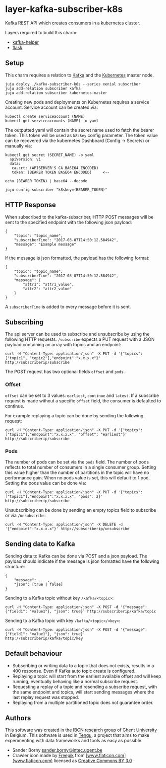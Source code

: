
# layer-kafka-subscriber-k8s

Kafka REST API which creates consumers in a kubernetes cluster. 

Layers required to build this charm: 
 - [kafka-helper](https://github.com/tengu-team/layer-kafka-helper)
 - [flask](https://github.com/tengu-team/layer-flask)
 
 ## Setup
 
 This charm requires a relation to [Kafka](https://jujucharms.com/kafka/) and the [Kubernetes](https://jujucharms.com/canonical-kubernetes/) master node. 
 ```
 juju deploy ./kafka-subscriber-k8s --series xenial subscriber
 juju add-relation subscriber kafka
 juju add-relation subscriber kubernetes-master
 ```
 Creating new pods and deployments on Kubernetes requires a service account.
 Service account can be created via:
 ```
 kubectl create serviceaccount (NAME)
 kubectl get serviceaccounts (NAME) -o yaml
 ```
 The outputted yaml will contain the secret name used to fetch the bearer token. This token will be used as `k8skey` config parameter. The token value can be recovered via the kubernetes Dashboard (Config -> Secrets) or manually via:
 ```
 kubectl get secret (SECRET_NAME) -o yaml
   apiVersion: v1
   data:
    ca.crt: (APISERVER'S CA BASE64 ENCODED)
    token: (BEARER TOKEN BASE64 ENCODED)     <-- 
    
 echo (BEARER TOKEN) | base64 --decode
 
 juju config subscriber "k8skey=(BEARER_TOKEN)"
 ```
 
## HTTP Response
When subscribed to the kafka-subscriber, HTTP POST messages will be sent to the specified endpoint with the following json payload:

```
{
	"topic": "topic_name",
	"subscriberTime": "2017-03-07T14:50:12.584942",
	"message": "Example message"
}
```
If the message is json formatted, the payload has the following format:
```
{
	"topic": "topic_name",
	"subscriberTime": "2017-03-07T14:50:12.584942",
	"message": {
		"attr1": "attr1_value",
		"attr2": "attr2_value"
	}
}
```
 A `subscriberTime` is added to every message before it is sent.
 
## Subscribing
The api server can be used to subscribe and unsubscribe by using the following HTTP requests.
`/subscribe` expects a PUT request with a JSON payload containing an array with topics and an endpoint:
```
curl -H "Content-Type: application/json" -X PUT -d '{"topics":["topic1", "topic2"],"endpoint":"x.x.x.x"}' http://subscriberip/subscribe
```
The POST request has two optional fields `offset` and `pods`.
### Offset
`offset` can be set to 3 values: `earliest`, `continue` and `latest`. If a subscribe request is made without a specific `offset` field, the consumer is defaulted to continue.

For example replaying a topic can be done by sending the following request:
```
curl -H "Content-Type: application/json" -X PUT -d '{"topics":["topic1"],"endpoint":"x.x.x.x", "offset": "earliest"}' http://subscriberip/subscribe
```
### Pods
The number of pods can be set via the `pods` field. The number of pods reflects to total number of consumers in a single consumer group. Setting this value higher than the number of partitions in the topic will have no performance gain. When no pods value is set, this will default to 1 pod. Setting the pods value can be done via:
```
curl -H "Content-Type: application/json" -X PUT -d '{"topics":["topic1"],"endpoint":"x.x.x.x", "pods": 2}' http://subscriberip/subscribe
```
Unsubscribing can be done by sending an empty topics field to subscribe or via `/unsubscribe`:
```
curl -H "Content-Type: application/json" -X DELETE -d '{"endpoint":"x.x.x.x"}' http://subscriberip/unsubscribe
```
## Sending data to Kafka
Sending data to Kafka can be done via POST and a json payload. The payload should indicate if the message is json formatted have the following structure:
```
{
    "message": ... ,
    "json": [true | false]
}
```

Sending to a Kafka topic without key `/kafka/<topic>`:
```
curl -H "Content-Type: application/json" -X POST -d '{"message": {"field1": "value1"}, "json": true}' http://subscriberip/kafka/topic
```
Sending to a Kafka topic with key `/kafka/<topic>/<key>`:
```
curl -H "Content-Type: application/json" -X POST -d '{"message": {"field1": "value1"}, "json": true}' http://subscriberip/kafka/topic/key
```

## Default behaviour
- Subscribing or writing data to a topic that does not exists, results in a 400 response. Even if Kafka auto topic create is configured.
- Replaying a topic will start from the earliest available offset and will keep running, eventually behaving like a normal subscribe request.
- Requesting a replay of a topic and resending a subscribe request, with the same endpoint and topics, will start sending messages where the last replay request was stopped.
- Replaying from a multiple partitioned topic does not guarantee order.

## Authors

This software was created in the [IBCN research group](https://www.ibcn.intec.ugent.be/) of [Ghent University](https://www.ugent.be/en) in Belgium. This software is used in [Tengu](http://tengu.intec.ugent.be), a project that aims to make experimenting with data frameworks and tools as easy as possible.

 - Sander Borny <sander.borny@intec.ugent.be>
 - Crawler icon made by [Freepik](http://www.freepik.com) from [www.flaticon.com](www.flaticon.com) licensed as [Creative Commons BY 3.0](http://creativecommons.org/licenses/by/3.0/)
 
